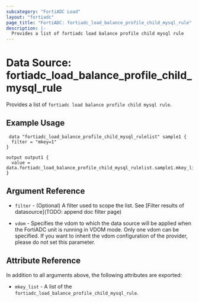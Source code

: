 ```yaml
---
subcategory: "FortiADC Load"
layout: "fortiadc"
page_title: "FortiADC: fortiadc_load_balance_profile_child_mysql_rule"
description: |-
  Provides a list of fortiadc load balance profile child mysql rule
---
```


# Data Source: fortiadc_load_balance_profile_child_mysql_rule
Provides a list of `fortiadc load balance profile child mysql rule`.

## Example Usage

```hcl
 data "fortiadc_load_balance_profile_child_mysql_rulelist" sample1 {
  filter = "mkey=1"
}

output output1 {
  value = data.fortiadc_load_balance_profile_child_mysql_rulelist.sample1.mkey_list
}
```

## Argument Reference

* `filter` - (Optional) A filter used to scope the list. See [Filter results of datasource](TODO: append doc filter page)

* `vdom` - Specifies the vdom to which the data source will be applied when the FortiADC unit is running in VDOM mode. Only one vdom can be specified. If you want to inherit the vdom configuration of the provider, please do not set this parameter.

## Attribute Reference

In addition to all arguments above, the following attributes are exported:

* `mkey_list` -  A list of the `fortiadc_load_balance_profile_child_mysql_rule`.
